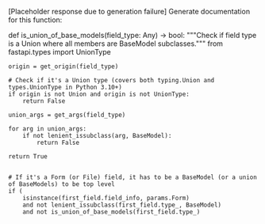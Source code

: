 [Placeholder response due to generation failure]
Generate documentation for this function:

def is_union_of_base_models(field_type: Any) -> bool:
    """Check if field type is a Union where all members are BaseModel subclasses."""
    from fastapi.types import UnionType

    origin = get_origin(field_type)

    # Check if it's a Union type (covers both typing.Union and types.UnionType in Python 3.10+)
    if origin is not Union and origin is not UnionType:
        return False

    union_args = get_args(field_type)

    for arg in union_args:
        if not lenient_issubclass(arg, BaseModel):
            return False

    return True


    # If it's a Form (or File) field, it has to be a BaseModel (or a union of BaseModels) to be top level
    if (
        isinstance(first_field.field_info, params.Form)
        and not lenient_issubclass(first_field.type_, BaseModel)
        and not is_union_of_base_models(first_field.type_)